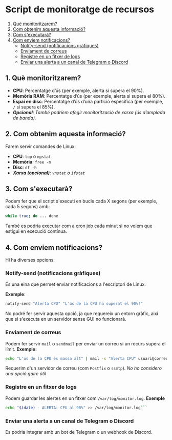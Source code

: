 # Script de monitoratge de recursos

1. [Què monitoritzarem?](#1-què-monitoritzarem)
2. [Com obtenim aquesta informació?](#2-com-obtenim-aquesta-informació)
3. [Com s'executarà?](#3-com-sexecutarà)
4. [Com enviem notificacions?](#4-com-enviem-notificacions)
    - [Notify-send (notificacions gràfiques)](#notify-send-notificacions-gràfiques)
    - [Enviament de correus](#enviament-de-correus)
    - [Registre en un fitxer de logs](#registre-en-un-fitxer-de-logs)
    - [Enviar una alerta a un canal de Telegram o Discord](#enviar-una-alerta-a-un-canal-de-telegram-o-discord)
## 1. Què monitoritzarem?

- **CPU**: Percentatge d’ús (per exemple, alerta si supera el 90%).
- **Memòria RAM**: Percentatge d’ús (per exemple, alerta si supera el 80%).
- **Espai en disc**: Percentatge d’ús d’una partició específica (per exemple, `/` si supera el 85%).
- _**Opcional**: També podríem afegir monitorització de xarxa (ús d’amplada de banda)._

## 2. Com obtenim aquesta informació?

Farem servir comandes de Linux:

- **CPU**: `top` o `mpstat`
- **Memòria**: `free -m`
- **Disc**: `df -h`
- _**Xarxa (opcional)**: `vnstat` o `ifstat`_

## 3. Com s'executarà?

Podem fer que el script s'executi en bucle cada X segons (per exemple, cada 5 segons) amb:

```bash
while true; do ... done
```
També es podria executar com a cron job cada minut si no volem que estigui en execució contínua.

## 4. Com enviem notificacions?

Hi ha diverses opcions:

### Notify-send (notificacions gràfiques)

És una eina que permet enviar notificacions a l'escriptori de Linux.

**Exemple**:

```bash
notify-send "Alerta CPU" "L'ús de la CPU ha superat el 90%!"
```
No podré fer servir aquesta opció, ja que requereix un entorn gràfic, així que si s'executa en un servidor sense GUI no funcionarà.

### Enviament de correus

Podem fer servir `mail` o `sendmail` per enviar un correu si un recurs supera el límit.
**Exemple:**
```bash
echo "L'ús de la CPU és massa alt" | mail -s "Alerta CPU" usuari@correu.com
```
Requerim d'un servidor de correu (com `Postfix` o `ssmtp`).
_No ho considero una opció gaire útil_

### Registre en un fitxer de logs
Podem guardar les alertes en un fitxer com `/var/log/monitor.log`.
**Exemple**
```bash
echo "$(date) - ALERTA: CPU al 90%" >> /var/log/monitor.log```
```

### Enviar una alerta a un canal de Telegram o Discord
Es podria integrar amb un bot de Telegram o un webhook de Discord.
